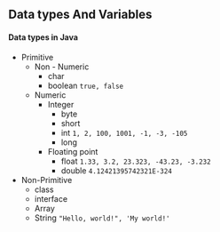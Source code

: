 ## Data types And Variables

#### Data types in Java

* Primitive
    * Non - Numeric
        * char
        * boolean `true, false`
    * Numeric
        * Integer
            * byte
            * short
            * int `1, 2, 100, 1001, -1, -3, -105`
            * long
        * Floating point
            * float `1.33, 3.2, 23.323, -43.23, -3.232`
            * double `4.12421395742321E-324`
* Non-Primitive
    * class 
    * interface
    * Array
    * String `"Hello, world!", 'My world!'`
    